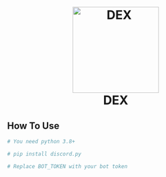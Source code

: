 
<h1 align="center">
  <br>
  <a href="https://github.com/M-DEX-1"><img src="https://github.com/M-DEX-1/TEST/blob/main/29157ceb760c50f50038894e36a36e52.jpg" alt="DEX" width="200"></a>
  <br>
  DEX
  <br>
</h1>

## How To Use

```bash
# You need python 3.8+

# pip install discord.py

# Replace BOT_TOKEN with your bot token
```
